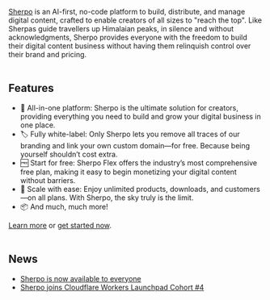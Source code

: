 [Sherpo](https://sherpo.io) is an AI-first, no-code platform to build, distribute, and manage digital content, crafted to enable creators of all sizes to "reach the top". Like Sherpas guide travellers up Himalaian peaks, in silence and without acknowledgments, Sherpo provides everyone with the freedom to build their digital content business without having them relinquish control over their brand and pricing. 
<br />
<br />
## Features
- 🎯 All-in-one platform: Sherpo is the ultimate solution for creators, providing everything you need to build and grow your digital business in one place.
- 🏷️ Fully white-label: Only Sherpo lets you remove all traces of our branding and link your own custom domain—for free. Because being yourself shouldn’t cost extra. 
- 🆓 Start for free: Sherpo Flex offers the industry’s most comprehensive free plan, making it easy to begin monetizing your digital content without barriers. 
- 🚀 Scale with ease: Enjoy unlimited products, downloads, and customers—on all plans. With Sherpo, the sky truly is the limit.
- 📦 And much, much more!

[Learn more](https://sherpo.io) or [get started now](https://dash.sherpo.io).
<br />
<br />
## News
- [Sherpo is now available to everyone](https://sherpo.io/blog/2024-11-13/launch)
- [Sherpo joins Cloudflare Workers Launchpad Cohort #4](https://sherpo.io/blog/2024-09-27/sherpo-joins-cloudflare-workers-launchpad)
